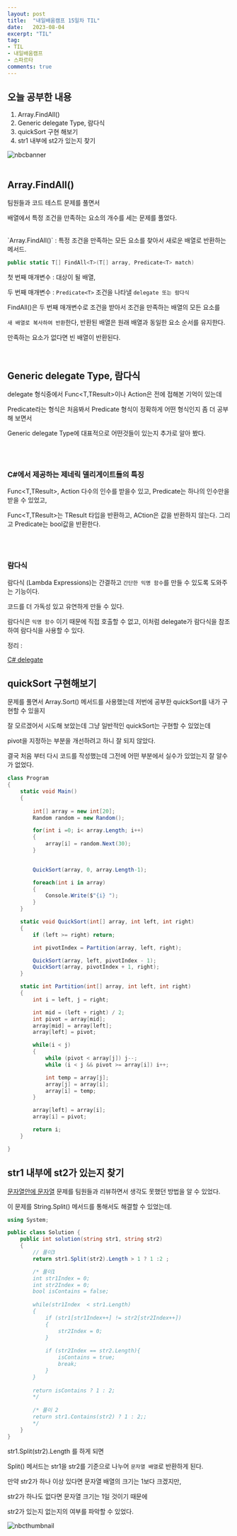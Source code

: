 ```yaml
---
layout: post
title:  "내일배움캠프 15일차 TIL"
date:   2023-08-04
excerpt: "TIL"
tag:
- TIL
- 내일배움캠프
- 스파르타
comments: true
---
```


## 오늘 공부한 내용

1. Array.FindAll()
2. Generic delegate Type, 람다식
3. quickSort 구현 해보기
4. str1 내부에 st2가 있는지 찾기

![nbcbanner](/assets/img/TILbanner.png)
<br/>
<br/>

## Array.FindAll()

팀원들과 코드 테스트 문제를 풀면서

배열에서 특정 조건을 만족하는 요소의 개수를 세는 문제를 풀었다.

<br/>
`Array.FindAll()` : 특정 조건을 만족하는 모든 요소를 찾아서 새로운 배열로 반환하는 메서드.

```cs
public static T[] FindAll<T>(T[] array, Predicate<T> match)
```

첫 번째 매개변수 : 대상이 될 배열,

두 번째 매개변수 : `Predicate<T>` 조건을 나타낼 `delegate 또는 람다식`

FindAll()은 두 번째 매개변수로 조건을 받아서 조건을 만족하는 배열의 모든 요소를 

`새 배열로 복사하여 반환`한다, 반환된 배열은 원래 배열과 동일한 요소 순서를 유지한다.

만족하는 요소가 없다면 빈 배열이 반환된다.

<br/>

## Generic delegate Type, 람다식

delegate 형식중에서 Func<T,TResult>이나 Action<T>은 전에 접해본 기억이 있는데

Predicate라는 형식은 처음봐서 Predicate<T> 형식이 정확하게 어떤 형식인지 좀 더 공부해 보면서

Generic delegate Type에 대표적으로 어떤것들이 있는지 추가로 알아 봤다.

<br />
<br />

### C#에서 제공하는 제네릭 델리게이트들의 특징

Func<T,TResult>, Action<T> 다수의 인수를 받을수 있고, Predicate<T>는 하나의 인수만을 받을 수 있었고,

Func<T,TResult>는 TResult 타입을 반환하고, ACtion<T>은 값을 반환하지 않는다. 그리고 Predicate<T>는 bool값을 반환한다.
 
<br />
<br />

### 람다식

람다식 (Lambda Expressions)는 간결하고 `간단한 익명 함수`를 만들 수 있도록 도와주는 기능이다.

코드를 더 가독성 있고 유연하게 만들 수 있다.


람다식은 `익명 함수` 이기 때문에 직접 호출할 수 없고, 이처럼 delegate가 람다식을 참조하여 람다식을 사용할 수 있다.
 

정리 : 

[C# delegate](https://kksoo0131.github.io/posts/CSharp-7/)


## quickSort 구현해보기

문제를 풀면서 Array.Sort() 메서드를 사용했는데 저번에 공부한 quickSort를 내가 구현할 수 있을지 

잘 모르겠어서 시도해 보았는데 그냥 일반적인 quickSort는 구현할 수 있었는데

pivot을 지정하는 부분을 개선하려고 하니 잘 되지 않았다.

결국 처음 부터 다시 코드를 작성했는데 그전에 어떤 부분에서 실수가 있었는지 잘 알수가 없었다.

```cs
class Program
{ 
    static void Main()
    {
        
        int[] array = new int[20];
        Random random = new Random();

        for(int i =0; i< array.Length; i++)
        {
            array[i] = random.Next(30);
        }
        

        QuickSort(array, 0, array.Length-1);

        foreach(int i in array)
        {
            Console.Write($"{i} ");
        }
    }

    static void QuickSort(int[] array, int left, int right)
    {
        if (left >= right) return;

        int pivotIndex = Partition(array, left, right);

        QuickSort(array, left, pivotIndex - 1);
        QuickSort(array, pivotIndex + 1, right);
    }

    static int Partition(int[] array, int left, int right)
    {
        int i = left, j = right;

        int mid = (left + right) / 2;
        int pivot = array[mid];
        array[mid] = array[left];
        array[left] = pivot;

        while(i < j)
        {
            while (pivot < array[j]) j--;
            while (i < j && pivot >= array[i]) i++;

            int temp = array[j];
            array[j] = array[i];
            array[i] = temp;
        }

        array[left] = array[i];
        array[i] = pivot;

        return i;
    }

}
```




## str1 내부에 st2가 있는지 찾기
[문자열안에 문자열](https://school.programmers.co.kr/learn/courses/30/lessons/120908) 문제를 팀원들과 리뷰하면서 생각도 못했던 방법을 알 수 있었다.

이 문제를 String.Split() 메서드를 통해서도 해결할 수 있었는데.

```cs
using System;

public class Solution {
    public int solution(string str1, string str2) 
    {
        // 풀이3
        return str1.Split(str2).Length > 1 ? 1 :2 ;

        /* 풀이1
        int str1Index = 0;
        int str2Index = 0;
        bool isContains = false;
        
        while(str1Index  < str1.Length)
        {
            if (str1[str1Index++] != str2[str2Index++])
            {
                str2Index = 0;
            }
            
            if (str2Index == str2.Length){
                isContains = true;
                break;
            }                     
        }
        
        return isContains ? 1 : 2;
        */
        
        /* 풀이 2
        return str1.Contains(str2) ? 1 : 2;;
        */
    }
}
```
str1.Split(str2).Length 를 하게 되면

Split() 메서드는 str1을 str2를 기준으로 나누어 `문자열 배열`로 반환하게 된다.

만약 str2가 하나 이상 있다면 문자열 배열의 크기는 1보다 크겠지만,

str2가 하나도 없다면 문자열 크기는 1일 것이기 때문에

str2가 있는지 없는지의 여부를 파악할 수 있었다.

![nbcthumbnail](/assets/img/thumbnail-image.png)